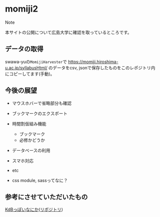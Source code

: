 # momiji2

> [!NOTE]
> 本サイトの公開について広島大学に確認を取っているところです。

## データの取得
swawa-yuの`MomijiHarvester`で https://momiji.hiroshima-u.ac.jp/syllabusHtml/ のデータをcsv, jsonで保存したものをこのレポジトリ内にコピーしてます(手動)。

## 今後の展望
- マウスホバーで省略部分も確認
- ブックマークのエクスポート
- 時間割仮組み機能
  - ブックマーク
  - 必修かどうか
- データベースの利用
- スマホ対応
- etc

- css module, sassってなに？

## 参考にさせていただいたもの
[KdBっぽいなにか](https://make-it-tsukuba.github.io/alternative-tsukuba-kdb/)([リポジトリ](https://github.com/Make-IT-TSUKUBA/alternative-tsukuba-kdb))
